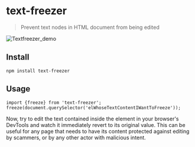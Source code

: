 # text-freezer

> Prevent text nodes in HTML document from being edited

![Textfreezer_demo](https://user-images.githubusercontent.com/960790/211227322-17dd9942-70ee-4955-aee4-b8e1bf91e3d9.gif)

## Install
`npm install text-freezer`

## Usage
```
import {freeze} from 'text-freezer';
freeze(document.querySelector('elWhoseTextContentIWantToFreeze'));
```

Now, try to edit the text contained inside the element in your browser's DevTools and watch it immediately revert to its original value.
This can be useful for any page that needs to have its content protected against editing by scammers, or by any other actor with malicious intent.
